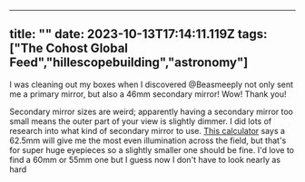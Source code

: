 
---
title: ""
date: 2023-10-13T17:14:11.119Z
tags: ["The Cohost Global Feed","hillescopebuilding","astronomy"]
---

I was cleaning out my boxes when I discovered @Beasmeeply not only sent me a primary mirror, but also a 46mm secondary mirror! Wow! Thank you!

Secondary mirror sizes are weird; apparently having a secondary mirror too small means the outer part of your view is slightly dimmer. I did lots of research into what kind of secondary mirror to use. [This calculator](https://www.bbastrodesigns.com/NewtDesigner.html#diagonal) says a 62.5mm will give me the most even illumination across the field, but that's for super huge eyepieces so a slightly smaller one should be fine. I'd love to find a 60mm or 55mm one but I guess now I don't have to look nearly as hard

